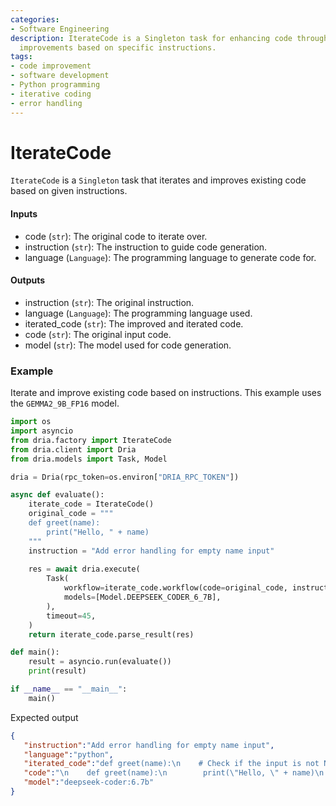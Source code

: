 ```yaml
---
categories:
- Software Engineering
description: IterateCode is a Singleton task for enhancing code through iterative
  improvements based on specific instructions.
tags:
- code improvement
- software development
- Python programming
- iterative coding
- error handling
---
```


# IterateCode

`IterateCode` is a `Singleton` task that iterates and improves existing code based on given instructions.

#### Inputs
- code (`str`): The original code to iterate over.
- instruction (`str`): The instruction to guide code generation.
- language (`Language`): The programming language to generate code for.

#### Outputs
- instruction (`str`): The original instruction.
- language (`Language`): The programming language used.
- iterated_code (`str`): The improved and iterated code.
- code (`str`): The original input code.
- model (`str`): The model used for code generation.

### Example

Iterate and improve existing code based on instructions. This example uses the `GEMMA2_9B_FP16` model.

```python
import os
import asyncio
from dria.factory import IterateCode
from dria.client import Dria
from dria.models import Task, Model

dria = Dria(rpc_token=os.environ["DRIA_RPC_TOKEN"])

async def evaluate():
    iterate_code = IterateCode()
    original_code = """
    def greet(name):
        print("Hello, " + name)
    """
    instruction = "Add error handling for empty name input"
    
    res = await dria.execute(
        Task(
            workflow=iterate_code.workflow(code=original_code, instruction=instruction, language="python"),
            models=[Model.DEEPSEEK_CODER_6_7B],
        ),
        timeout=45,
    )
    return iterate_code.parse_result(res)

def main():
    result = asyncio.run(evaluate())
    print(result)

if __name__ == "__main__":
    main()
```

Expected output

```json
{
   "instruction":"Add error handling for empty name input",
   "language":"python",
   "iterated_code":"def greet(name):\n    # Check if the input is not None and strip leading/trailing whitespace characters\n    if name and name.strip():\n        print(\"Hello, \" + name)\n    else:\n        raise ValueError(\\'Name cannot be empty\\')  # Raise an error if the name is empty or contains only spaces",
   "code":"\n    def greet(name):\n        print(\"Hello, \" + name)\n    ",
   "model":"deepseek-coder:6.7b"
}
```